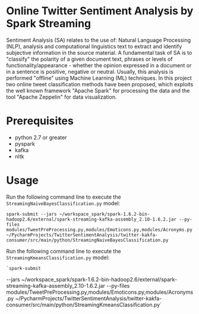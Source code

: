 # Online Twitter Sentiment Analysis by Spark Streaming

Sentiment Analysis (SA) relates to the use of: Natural Language Processing (NLP), analysis and computational linguistics text to extract and identify subjective information in the source material. 
A fundamental task of SA is to "classify" the polarity of a given document text, phrases or levels of functionality/appearance - whether the opinion expressed in a document or in a sentence is positive, negative or neutral.
Usually, this analysis is performed "offline" using Machine Learning (ML) techniques. In this project two online tweet classification methods have been proposed, which exploits the well known framework "Apache Spark" for processing the data and the tool "Apache Zeppelin" for data visualization.


# Prerequisites

  - python 2.7 or greater <br>
  - pyspark
  - kafka
  - nltk
  
  
  # Usage
  
  Run the following command line to execute the `StreamingNaiveBayesClassification.py` model:
  
  `spark-submit
  --jars ~/workspace_spark/spark-1.6.2-bin-hadoop2.6/external/spark-streaming-kafka-assembly_2.10-1.6.2.jar
  --py-files modules/TweetPreProcessing.py,modules/Emoticons.py,modules/Acronyms.py ~/PycharmProjects/TwitterSentimentAnalysis/twitter-kakfa-consumer/src/main/python/StreamingNaiveBayesClassification.py`

  Run the following command line to execute the `StreamingKmeansClassification.py` model:
  
    `spark-submit
  --jars ~/workspace_spark/spark-1.6.2-bin-hadoop2.6/external/spark-streaming-kafka-assembly_2.10-1.6.2.jar
  --py-files modules/TweetPreProcessing.py,modules/Emoticons.py,modules/Acronyms.py ~/PycharmProjects/TwitterSentimentAnalysis/twitter-kakfa-consumer/src/main/python/StreamingKmeansClassification.py`
  
  
  
